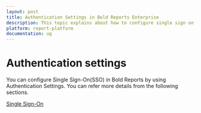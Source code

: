 ```yaml
---
layout: post
title: Authentication Settings in Bold Reports Enterprise
description: This topic explains about how to configure single sign on(SSO) in Bold Reports by using authentication settings.
platform: report-platform
documentation: ug
---
```


# Authentication settings

You can configure Single Sign-On(SSO) in Bold Reports by using Authentication Settings. You can refer more details from the following sections.

[Single Sign-On](/administrator-guide/authentication/single-sign-on/)
